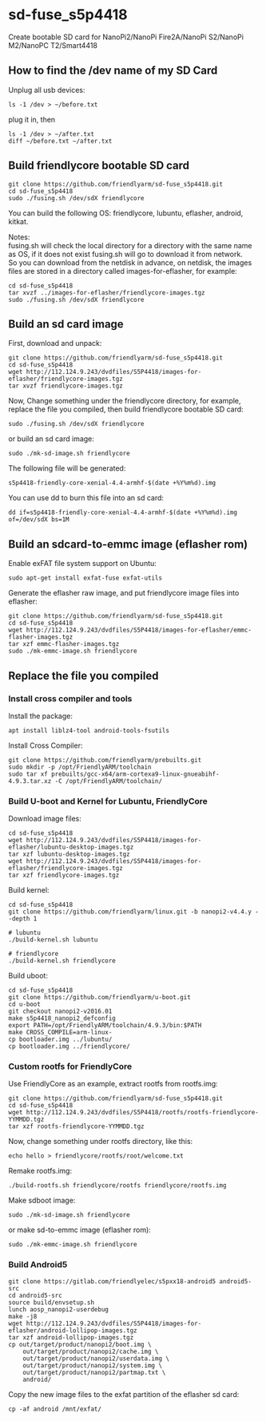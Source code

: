 # sd-fuse_s5p4418
Create bootable SD card for NanoPi2/NanoPi Fire2A/NanoPi S2/NanoPi M2/NanoPC T2/Smart4418

## How to find the /dev name of my SD Card
Unplug all usb devices:
```
ls -1 /dev > ~/before.txt
```
plug it in, then
```
ls -1 /dev > ~/after.txt
diff ~/before.txt ~/after.txt
```

## Build friendlycore bootable SD card
```
git clone https://github.com/friendlyarm/sd-fuse_s5p4418.git
cd sd-fuse_s5p4418
sudo ./fusing.sh /dev/sdX friendlycore
```
You can build the following OS: friendlycore, lubuntu, eflasher, android, kitkat.  

Notes:  
fusing.sh will check the local directory for a directory with the same name as OS, if it does not exist fusing.sh will go to download it from network.  
So you can download from the netdisk in advance, on netdisk, the images files are stored in a directory called images-for-eflasher, for example:
```
cd sd-fuse_s5p4418
tar xvzf ../images-for-eflasher/friendlycore-images.tgz
sudo ./fusing.sh /dev/sdX friendlycore
```

## Build an sd card image
First, download and unpack:
```
git clone https://github.com/friendlyarm/sd-fuse_s5p4418.git
cd sd-fuse_s5p4418
wget http://112.124.9.243/dvdfiles/S5P4418/images-for-eflasher/friendlycore-images.tgz
tar xvzf friendlycore-images.tgz
```
Now,  Change something under the friendlycore directory, 
for example, replace the file you compiled, then build friendlycore bootable SD card: 
```
sudo ./fusing.sh /dev/sdX friendlycore
```
or build an sd card image:
```
sudo ./mk-sd-image.sh friendlycore
```
The following file will be generated:  
```
s5p4418-friendly-core-xenial-4.4-armhf-$(date +%Y%m%d).img
```
You can use dd to burn this file into an sd card:
```
dd if=s5p4418-friendly-core-xenial-4.4-armhf-$(date +%Y%m%d).img of=/dev/sdX bs=1M
```

## Build an sdcard-to-emmc image (eflasher rom)
Enable exFAT file system support on Ubuntu:
```
sudo apt-get install exfat-fuse exfat-utils
```
Generate the eflasher raw image, and put friendlycore image files into eflasher:
```
git clone https://github.com/friendlyarm/sd-fuse_s5p4418.git
cd sd-fuse_s5p4418
wget http://112.124.9.243/dvdfiles/S5P4418/images-for-eflasher/emmc-flasher-images.tgz
tar xzf emmc-flasher-images.tgz
sudo ./mk-emmc-image.sh friendlycore
```

## Replace the file you compiled

### Install cross compiler and tools

Install the package:
```
apt install liblz4-tool android-tools-fsutils
```
Install Cross Compiler:
```
git clone https://github.com/friendlyarm/prebuilts.git
sudo mkdir -p /opt/FriendlyARM/toolchain
sudo tar xf prebuilts/gcc-x64/arm-cortexa9-linux-gnueabihf-4.9.3.tar.xz -C /opt/FriendlyARM/toolchain/
```

### Build U-boot and Kernel for Lubuntu, FriendlyCore
Download image files:
```
cd sd-fuse_s5p4418
wget http://112.124.9.243/dvdfiles/S5P4418/images-for-eflasher/lubuntu-desktop-images.tgz
tar xzf lubuntu-desktop-images.tgz
wget http://112.124.9.243/dvdfiles/S5P4418/images-for-eflasher/friendlycore-images.tgz
tar xzf friendlycore-images.tgz
```
Build kernel:
```
cd sd-fuse_s5p4418
git clone https://github.com/friendlyarm/linux.git -b nanopi2-v4.4.y --depth 1

# lubuntu
./build-kernel.sh lubuntu

# friendlycore
./build-kernel.sh friendlycore
```
Build uboot:
```
cd sd-fuse_s5p4418
git clone https://github.com/friendlyarm/u-boot.git 
cd u-boot
git checkout nanopi2-v2016.01
make s5p4418_nanopi2_defconfig
export PATH=/opt/FriendlyARM/toolchain/4.9.3/bin:$PATH
make CROSS_COMPILE=arm-linux-
cp bootloader.img ../lubuntu/
cp bootloader.img ../friendlycore/
```

### Custom rootfs for FriendlyCore
Use FriendlyCore as an example, extract rootfs from rootfs.img:
```
git clone https://github.com/friendlyarm/sd-fuse_s5p4418.git
cd sd-fuse_s5p4418
wget http://112.124.9.243/dvdfiles/S5P4418/rootfs/rootfs-friendlycore-YYMMDD.tgz
tar xzf rootfs-friendlycore-YYMMDD.tgz
```
Now,  change something under rootfs directory, like this:
```
echo hello > friendlycore/rootfs/root/welcome.txt  
```
Remake rootfs.img:
```
./build-rootfs.sh friendlycore/rootfs friendlycore/rootfs.img
```
Make sdboot image:
```
sudo ./mk-sd-image.sh friendlycore
```
or make sd-to-emmc image (eflasher rom):
```
sudo ./mk-emmc-image.sh friendlycore
```
  
### Build Android5
```
git clone https://gitlab.com/friendlyelec/s5pxx18-android5 android5-src
cd android5-src 
source build/envsetup.sh
lunch aosp_nanopi2-userdebug
make -j8
wget http://112.124.9.243/dvdfiles/S5P4418/images-for-eflasher/android-lollipop-images.tgz
tar xzf android-lollipop-images.tgz
cp out/target/product/nanopi2/boot.img \
    out/target/product/nanopi2/cache.img \
    out/target/product/nanopi2/userdata.img \
    out/target/product/nanopi2/system.img \
    out/target/product/nanopi2/partmap.txt \
    android/
```
Copy the new image files to the exfat partition of the eflasher sd card:
```
cp -af android /mnt/exfat/
```